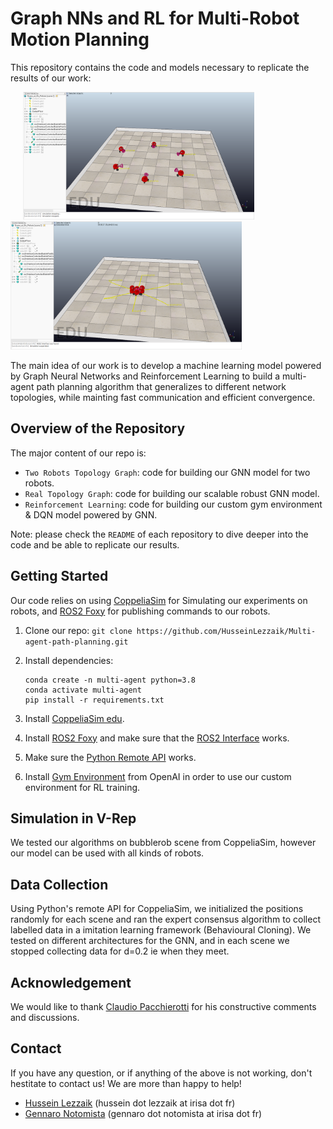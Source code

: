 # Graph NNs and RL for Multi-Robot Motion Planning

This repository contains the code and models necessary to replicate the results of our work:

<p float="center">
  <img src="consensus_graph1.PNG" width="370" hspace="20"/>
  <img src="consensus_graph2.PNG" width="370" /> 
</p>

The main idea of our work is to develop a machine learning model powered by Graph Neural Networks and Reinforcement Learning to build a multi-agent path planning algorithm that generalizes to different network topologies, while mainting fast communication and efficient convergence.

## Overview of the Repository

The major content of our repo is:

* `Two Robots Topology Graph`: code for building our GNN model for two robots.
* `Real Topology Graph`: code for building our scalable robust GNN model.
* `Reinforcement Learning`: code for building our custom gym environment & DQN model powered by GNN.

Note: please check the `README` of each repository to dive deeper into the code and be able to replicate our results.

## Getting Started
Our code relies on using [CoppeliaSim](https://www.coppeliarobotics.com/)  for Simulating our experiments on robots, and [ROS2 Foxy](https://docs.ros.org/en/foxy/index.html) for publishing commands to our robots. 

1.  Clone our repo: `git clone https://github.com/HusseinLezzaik/Multi-agent-path-planning.git`

2.  Install dependencies:
    ```
    conda create -n multi-agent python=3.8
    conda activate multi-agent
    pip install -r requirements.txt
    ```
    
3. Install [CoppeliaSim edu](https://www.coppeliarobotics.com/downloads).

4. Install [ROS2 Foxy](https://docs.ros.org/en/foxy/Installation.html) and make sure that the [ROS2 Interface](https://www.coppeliarobotics.com/helpFiles/en/ros2Interface.htm) works.

5. Make sure the [Python Remote API](https://www.coppeliarobotics.com/helpFiles/en/remoteApiFunctionsPython.htm) works.

6. Install [Gym Environment](https://gym.openai.com/docs/) from OpenAI in order to use our custom environment for RL training.


## Simulation in V-Rep 
We tested our algorithms on bubblerob scene from CoppeliaSim, however our model can be used with all kinds of robots.

## Data Collection 
Using Python's remote API for CoppeliaSim, we initialized the positions randomly for each scene and ran the expert consensus algorithm to collect labelled data in a
imitation learning framework (Behavioural Cloning). We tested on different architectures for the GNN, and in each scene we stopped collecting data for d=0.2 ie when they meet.

## Acknowledgement
We would like to thank [Claudio Pacchierotti](https://team.inria.fr/rainbow/team/claudio-pacchierotti/) for his constructive comments and discussions.

## Contact
If you have any question, or if anything of the above is not working, don't hestitate to contact us! We are more than happy to help!
* [Hussein Lezzaik](https://www.husseinlezzaik.com/) (hussein dot lezzaik at irisa dot fr)
* [Gennaro Notomista](https://www.gnotomista.com/) (gennaro dot notomista at irisa dot fr)
